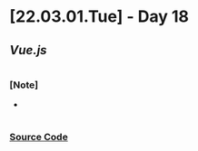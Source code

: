 # [22.03.01.Tue] - Day 18

## _Vue.js_

#

### [Note]

-

#

### [Source Code](https://github.com/ding-co/developer-dignity/tree/main/boot-camp/practice/March/day18)
